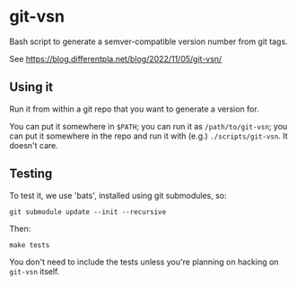 # git-vsn

Bash script to generate a semver-compatible version number from git tags.

See https://blog.differentpla.net/blog/2022/11/05/git-vsn/

## Using it

Run it from within a git repo that you want to generate a version for.

You can put it somewhere in `$PATH`; you can run it as `/path/to/git-vsn`;
you can put it somewhere in the repo and run it with (e.g.) `./scripts/git-vsn`. It doesn't care.

## Testing

To test it, we use 'bats', installed using git submodules, so:

```
git submodule update --init --recursive
```

Then:

```
make tests
```

You don't need to include the tests unless you're planning on hacking on `git-vsn` itself.
